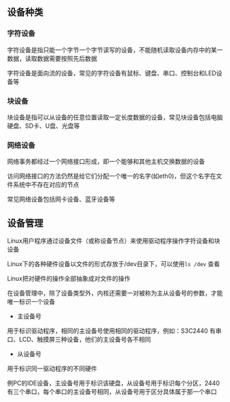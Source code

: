 <!--
 * @Description: 
 * @Version: 1.0
 * @Author: DaLao
 * @Email: dalao_li@163.com
 * @Date: 2021-09-10 09:30:33
 * @LastEditors: DaLao
 * @LastEditTime: 2022-01-05 21:36:37
-->

## 设备种类


### 字符设备

字符设备是指只能一个字节一个字节读写的设备，不能随机读取设备内存中的某一数据，读取数据需要按照先后数据

字符设备是面向流的设备，常见的字符设备有鼠标、键盘、串口、控制台和LED设备等


### 块设备

块设备是指可以从设备的任意位置读取一定长度数据的设备，常见块设备包括电脑硬盘、SD卡、U盘、光盘等


### 网络设备

网络事务都经过一个网络接口形成，即一个能够和其他主机交换数据的设备

访问网络接口的方法仍然是给它们分配一个唯一的名字(如eth0)，但这个名字在文件系统中不存在对应的节点

常见网络设备包括网卡设备、蓝牙设备等


## 设备管理

Linux用户程序通过设备文件（或称设备节点）来使用驱动程序操作字符设备和块设备

Linux下的各种硬件设备以文件的形式存放于/dev目录下，可以使用`ls /dev` 查看

Linux把对硬件的操作全部抽象成对文件的操作

在设备管理中，除了设备类型外，内核还需要一对被称为主从设备号的参数，才能唯一标识一个设备

- 主设备号

用于标识驱动程序，相同的主设备号使用相同的驱动程序，例如：S3C2440 有串口、LCD、触摸屏三种设备，他们的主设备号各不相同

- 从设备号

用于标识同一驱动程序的不同硬件

例PC的IDE设备，主设备号用于标识该硬盘，从设备号用于标识每个分区，2440有三个串口，每个串口的主设备号相同，从设备号用于区分具体属于那一个串口